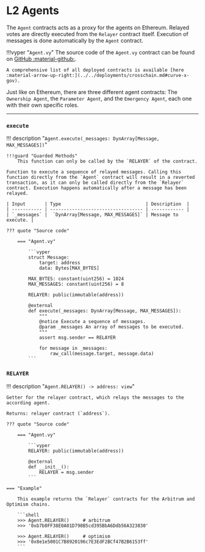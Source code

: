 
<h1>L2 Agents</h1>

The `Agent` contracts acts as a proxy for the agents on Ethereum. Relayed votes are directly executed from the `Relayer` contract itself. Execution of messages is done automatically by the `Agent` contract.

!!!vyper "`Agent.vy`"
    The source code of the `Agent.vy` contract can be found on [GitHub :material-github:](https://github.com/curvefi/curve-xgov/blob/master/contracts/Agent.vy).

    A comprehensive list of all deployed contracts is available [here :material-arrow-up-right:](../../deployments/crosschain.md#curve-x-gov).

Just like on Ethereum, there are three different agent contracts: The `Ownership Agent`, the `Parameter Agent`, and the `Emergency Agent`, each one with their own specific roles.

---

### `execute`
!!! description "`Agent.execute(_messages: DynArray[Message, MAX_MESSAGES])`"

    !!!guard "Guarded Methods"
        This function can only be called by the `RELAYER` of the contract.

    Function to execute a sequence of relayed messages. Calling this function directly from the `Agent` contract will result in a reverted transaction, as it can only be called directly from the `Relayer` contract. Execution happens automatically after a message has been relayed.

    | Input       | Type                               | Description  |
    | ----------- | ---------------------------------- | ------------ |
    | `_messages` |  `DynArray[Message, MAX_MESSAGES]` | Message to execute. |

    ??? quote "Source code"

        === "Agent.vy"

            ```vyper
            struct Message:
                target: address
                data: Bytes[MAX_BYTES]

            MAX_BYTES: constant(uint256) = 1024
            MAX_MESSAGES: constant(uint256) = 8

            RELAYER: public(immutable(address))

            @external
            def execute(_messages: DynArray[Message, MAX_MESSAGES]):
                """
                @notice Execute a sequence of messages.
                @param _messages An array of messages to be executed.
                """
                assert msg.sender == RELAYER

                for message in _messages:
                    raw_call(message.target, message.data)
            ```

### `RELAYER`
!!! description "`Agent.RELAYER() -> address: view`"

    Getter for the relayer contract, which relays the messages to the according agent.

    Returns: relayer contract (`address`).

    ??? quote "Source code"

        === "Agent.vy"

            ```vyper
            RELAYER: public(immutable(address))

            @external
            def __init__():
                RELAYER = msg.sender
            ```

    === "Example"

        This example returns the `Relayer` contracts for the Arbitrum and Optimism chains.

        ```shell
        >>> Agent.RELAYER()     # arbitrum
        >>> '0xb7b0FF38E0A01D798B5cd395BbA6Ddb56A323830'

        >>> Agent.RELAYER()     # optimism
        >>> '0x8e1e5001C7B8920196c7E3EdF2BCf47B2B6153ff'
        ```
